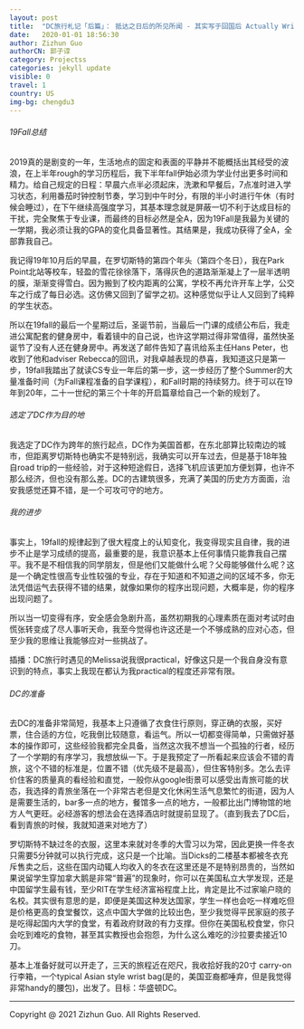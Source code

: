 ```yaml
---
layout: post
title:  "DC旅行札记「后篇」： 抵达之日后的所见所闻 - 其实写于回国后 Actually Written from home China"
date:   2020-01-01 18:56:30
author: Zizhun Guo
authorCN: 郭子谆
category: Projectss
categories: jekyll update
visible: 0
travel: 1
country: US
img-bg: chengdu3
---
```

###### 19Fall总结

2019真的是剧变的一年，生活地点的固定和表面的平静并不能概括出其经受的波浪，在上半年rough的学习历程后，我下半年fall伊始必须为学业付出更多时间和精力。给自己规定的日程：早晨六点半必须起床，洗漱和早餐后，7点准时进入学习状态，利用番茄时钟控制节奏，学习到中午时分，有限的半小时进行午休（有时候会睡过），在下午继续高强度学习，其基本理念就是屏蔽一切不利于达成目标的干扰，完全聚焦于专业课，而最终的目标必然是全A，因为19Fall是我最为关键的一学期，我必须让我的GPA的变化具备显著性。其结果是，我成功获得了全A，全部靠我自己。

我记得19年10月后的早晨，在罗切斯特的第四个年头（第四个冬日），我在Park Point北站等校车，轻盈的雪花徐徐落下，落得灰色的道路渐渐凝上了一层半透明的膜，渐渐变得雪白。因为搬到了校内距离的公寓，学校不再允许开车上学，公交车之行成了每日必选。这仿佛又回到了留学之初。这种感觉似乎让人又回到了纯粹的学生状态。

所以在19fall的最后一个星期过后，圣诞节前，当最后一门课的成绩公布后，我走进公寓配套的健身房中，看着镜中的自己说，也许这学期过得非常值得，虽然快圣诞节了没有人还在健身房中。再发送了邮件告知了喜讯给系主任Hans Peter，也收到了他和adviser Rebecca的回讯，对我卓越表现的恭喜，我知道这只是第一步，19fall我踏出了就读CS专业一年后的第一步，这一步经历了整个Summer的大量准备时间（为Fall课程准备的自学课程），和Fall时期的持续努力。终于可以在19年到20年，二十一世纪的第三个十年的开启篇章给自己一个新的规划了。

###### 选定了DC作为目的地

我选定了DC作为跨年的旅行起点，DC作为美国首都，在东北部算比较南边的城市，但距离罗切斯特也确实不是特别远，我确实可以开车过去，但是基于18年独自road trip的一些经验，对于这种短途假日，选择飞机应该更加方便划算，也许不那么经济，但也没有那么差。DC的古建筑很多，充满了美国的历史方方面面，治安我感觉还算不错，是一个可攻可守的地方。

###### 我的进步

事实上，19fall的规律起到了很大程度上的认知变化，我变得现实且自律，我的进步不止是学习成绩的提高，最重要的是，我意识基本上任何事情只能靠我自己摆平。我不是不相信我的同学朋友，但是他们又能做什么呢？父母能够做什么呢？这是一个确定性很高专业性较强的专业，存在于知道和不知道之间的区域不多，你无法凭借运气去获得不错的结果，就像如果你的程序出现问题，大概率是，你的程序出现问题了。

所以当一切变得有序，安全感会急剧升高，虽然初期我的心理素质在面对考试时由慌张转变成了尽人事听天命，我至今觉得也许这还是一个不够成熟的应对心态，但至少我的思维让我能够应对一些挑战了。

插播：DC旅行时遇见的Melissa说我很practical，好像这只是一个我自身没有意识到的特点，事实上我现在都认为我practical的程度还非常有限。

###### DC的准备

去DC的准备非常简短，我基本上只遵循了衣食住行原则，穿正确的衣服，买好票，住合适的方位，吃我倒比较随意，看运气。所以一切都变得简单，只需做好基本的操作即可，这些经验我都完全具备，当然这次我不想当一个孤独的行者，经历了一个学期的有序学习，我想放纵一下。于是我预定了一所看起来应该会不错的青旅，这个不错的标准是，位置不错（优先级不是最高），但住客特别多。怎么去评价住客的质量真的看经验和直觉，一般你从google街景可以感受出青旅可能的状态，我选择的青旅坐落在一个非常古老但是文化休闲生活气息繁忙的街道，因为人是需要生活的，bar多一点的地方，餐馆多一点的地方，一般都比出门博物馆的地方人气更旺。必经游客的想法会在选择酒店时就提前显现了。（直到我去了DC后，看到青旅的时候，我就知道来对地方了）

罗切斯特不缺过冬的衣服，这里本来就对冬季的大雪习以为常，因此更换一件冬衣只需要5分钟就可以执行完成，这只是一个比喻。当Dicks的二楼基本都被冬衣充斥售卖之后，这些在国内动辄人均收入的冬衣在这里还是不是特别昂贵的，当然如果说留学生穿加拿大鹅是非常“普遍”的现象时，你可以在美国私立大学发现，还是中国留学生最有钱，至少RIT在学生经济富裕程度上比，肯定是比不过家喻户晓的名校。其实很有意思的是，即便是美国这种发达国家，学生一样也会吃一样难吃但是价格更高的食堂餐饮，这点中国大学做的比较出色，至少我觉得平民家庭的孩子是吃得起国内大学的食堂，有着政府财政的有力支撑。但你在美国私校食堂，你只会吃到难吃的食物，甚至其实教授也会抱怨，为什么这么难吃的沙拉要卖接近10刀。

基本上准备好就可以开走了，三天的旅程近在咫尺，我收拾好我的20寸 carry-on行李箱，一个typical Asian style wrist bag(是的，美国亚裔都唾弃，但是我觉得非常handy的腰包)，出发了。目标：华盛顿DC。


---
Copyright @ 2021 Zizhun Guo. All Rights Reserved.

